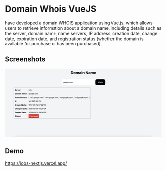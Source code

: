 
# Domain Whois VueJS
 have developed a domain WHOIS application using Vue.js, which allows users to retrieve information about a domain name, including details such as the server, domain name, name servers, IP address, creation date, change date, expiration date, and registration status (whether the domain is available for purchase or has been purchased).



## Screenshots

![App Screenshot](https://raw.githubusercontent.com/halitcinbirt/whois-vuejs/main/screenshots/screenshot1.png)

## Demo

https://jobs-nextjs.vercel.app/

